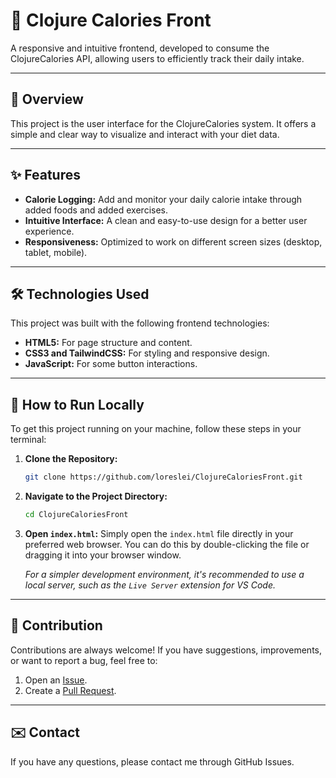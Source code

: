 # 🚀 Clojure Calories Front

A responsive and intuitive frontend, developed to consume the ClojureCalories API, allowing users to efficiently track their daily intake.

---

## 🌟 Overview

This project is the user interface for the ClojureCalories system. It offers a simple and clear way to visualize and interact with your diet data.

---

## ✨ Features

* **Calorie Logging:** Add and monitor your daily calorie intake through added foods and added exercises.
* **Intuitive Interface:** A clean and easy-to-use design for a better user experience.
* **Responsiveness:** Optimized to work on different screen sizes (desktop, tablet, mobile).

---

## 🛠️ Technologies Used

This project was built with the following frontend technologies:

* **HTML5:** For page structure and content.
* **CSS3 and TailwindCSS:** For styling and responsive design.
* **JavaScript:** For some button interactions.

---

## 🚀 How to Run Locally

To get this project running on your machine, follow these steps in your terminal:

1.  **Clone the Repository:**
    ```bash
    git clone https://github.com/loreslei/ClojureCaloriesFront.git
    ```
2.  **Navigate to the Project Directory:**
    ```bash
    cd ClojureCaloriesFront
    ```
3.  **Open `index.html`:**
    Simply open the `index.html` file directly in your preferred web browser. You can do this by double-clicking the file or dragging it into your browser window.

    *For a simpler development environment, it's recommended to use a local server, such as the `Live Server` extension for VS Code.*

---

## 🤝 Contribution

Contributions are always welcome! If you have suggestions, improvements, or want to report a bug, feel free to:

1.  Open an [Issue](https://github.com/loreslei/ClojureCaloriesFront/issues).
2.  Create a [Pull Request](https://github.com/loreslei/ClojureCaloriesFront/pulls).

---

## ✉️ Contact

If you have any questions, please contact me through GitHub Issues.
